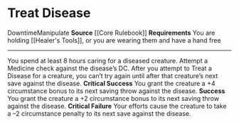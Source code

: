 ﻿---
actions: null
cost: null
element: null
frequency: null
id: '55'
name: Treat Disease
rarity: Common
requirement: You are holding [[DATABASE/equipment/Healer's Tools|healer's tools]]
  , or you are wearing themand have a hand free
school: null
source: '[[DATABASE/source/Core Rulebook|Core Rulebook]]'
trait:
- '[[DATABASE/trait/Downtime|Downtime]]'
- '[[DATABASE/trait/Manipulate|Manipulate]]'
trigger: null
type: Action

---
# Treat Disease

<span class="item-trait">Downtime</span><span class="item-trait">Manipulate</span>
**Source** [[Core Rulebook]] 
**Requirements** You are holding [[Healer's Tools]], or you are wearing them and have a hand free

---
You spend at least 8 hours caring for a diseased creature. Attempt a Medicine check against the disease’s DC. After you attempt to Treat a Disease for a creature, you can’t try again until after that creature’s next save against the disease.
**Critical Success** You grant the creature a +4 circumstance bonus to its next saving throw against the disease.
**Success** You grant the creature a +2 circumstance bonus to its next saving throw against the disease.
**Critical Failure** Your efforts cause the creature to take a –2 circumstance penalty to its next save against the disease.